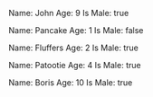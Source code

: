 Name: John
Age: 9
Is Male: true

Name: Pancake
Age: 1
Is Male: false

Name: Fluffers
Age: 2
Is Male: true

Name: Patootie
Age: 4
Is Male: true

Name: Boris
Age: 10
Is Male: true

